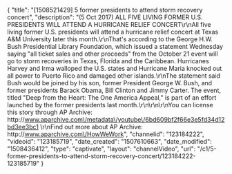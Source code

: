 {
    "title": "[1508521429] 5 former presidents to attend storm recovery concert",
    "description": "(5 Oct 2017) ALL FIVE LIVING FORMER U.S. PRESIDENTS WILL ATTEND A HURRICANE RELIEF CONCERT\r\nAll five living former U.S. presidents will attend a hurricane relief concert at Texas A&amp;M University later this month.\r\nThat's according to the George H.W. Bush Presidential Library Foundation, which issued a statement Wednesday saying \"all ticket sales and other proceeds\" from the October 21 event will go to storm recoveries in Texas, Florida and the Caribbean. Hurricanes Harvey and Irma walloped the U.S. states and Hurricane Maria knocked out all power to Puerto Rico and damaged other islands.\r\nThe statement said Bush would be joined by his son, former President George W. Bush, and former presidents Barack Obama, Bill Clinton and Jimmy Carter. The event, titled \"Deep from the Heart: The One America Appeal,\" is part of an effort launched by the former presidents last month.\r\n\r\n\r\nYou can license this story through AP Archive: http:\/\/www.aparchive.com\/metadata\/youtube\/6bd609bf2f66e3e5fd34d12bd3ee3bc1 \r\nFind out more about AP Archive: http:\/\/www.aparchive.com\/HowWeWork",
    "channelid": "123184222",
    "videoid": "123185719",
    "date_created": "1507610663",
    "date_modified": "1508436412",
    "type": "captivate",
    "layout": "channelVideo",
    "url": "\/c1\/5-former-presidents-to-attend-storm-recovery-concert\/123184222-123185719"
}